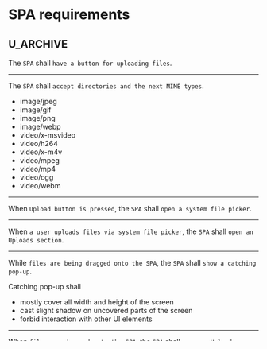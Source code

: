# SPA requirements

## U_ARCHIVE

The `SPA` shall `have a button for uploading files`.

---

The `SPA` shall `accept directories and the next MIME types`.

- image/jpeg
- image/gif
- image/png
- image/webp
- video/x-msvideo
- video/h264
- video/x-m4v
- video/mpeg
- video/mp4
- video/ogg
- video/webm

---


When `Upload button is pressed`, the `SPA` shall `open a system file picker`.

---

When `a user uploads files via system file picker`, the `SPA` shall `open an Uploads section`.

---

While `files are being dragged onto the SPA`, the `SPA` shall `show a catching pop-up`.

Catching pop-up shall 

- mostly cover all width and height of the screen
- cast slight shadow on uncovered parts of the screen
- forbid interaction with other UI elements

---

When `files are dropped onto the SPA`, the `SPA` shall `open an Uploads section`.

---

The `Uploads section` shall `show image/video preview`.

---

The `Uploads section` shall `categorize image/video by upload status`.

Upload status shall have the next states:

- preparing for uploading
- uploaded
- preparing for archival
- archived

---

The `Uploads section` shall `show if metadata is present on a file`.


